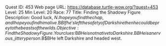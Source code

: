 Quest ID: 453
Web page URL: https://database.turtle-wow.org/?quest=453
Level: 25
Min Level: 20
Race: 77
Title: Finding the Shadowy Figure
Description: Good luck, $N.I hope you find the chap, and I hope you find him alive.$B$BIf he's left the safety of Darkshire then he could be prey to the beasts of the wilds.
Objective: Find the Shadowy Figure.Your clues:$B$BHe is not native to Darkshire.$B$BHe is a nervous, jittery person.$B$BHe left Darkshire and headed west.
